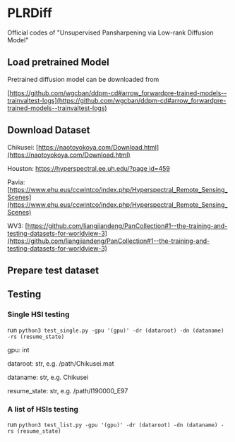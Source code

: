 # PLRDiff
Official codes of "Unsupervised Pansharpening via Low-rank Diffusion Model"

## Load pretrained Model
Pretrained diffusion model can be downloaded from

[https://github.com/wgcban/ddpm-cd#arrow_forwardpre-trained-models--trainvaltest-logs](https://github.com/wgcban/ddpm-cd#arrow_forwardpre-trained-models--trainvaltest-logs)

## Download Dataset

Chikusei: [https://naotoyokoya.com/Download.html](https://naotoyokoya.com/Download.html)

Houston: [https://hyperspectral.ee.uh.edu/?page id=459](https://hyperspectral.ee.uh.edu/?page_id=459)

Pavia: [https://www.ehu.eus/ccwintco/index.php/Hyperspectral_Remote_Sensing_Scenes](https://www.ehu.eus/ccwintco/index.php/Hyperspectral_Remote_Sensing_Scenes)

WV3: [https://github.com/liangjiandeng/PanCollection#1--the-training-and-testing-datasets-for-worldview-3](https://github.com/liangjiandeng/PanCollection#1--the-training-and-testing-datasets-for-worldview-3)

## Prepare test dataset

## Testing
### Single HSI testing
run ``python3 test_single.py -gpu '(gpu)' -dr (dataroot) -dn (dataname) -rs (resume_state)``

gpu: int

dataroot: str, e.g. /path/Chikusei.mat

dataname: str, e.g. Chikusei

resume_state: str, e.g. /path/I190000_E97

### A list of HSIs testing
run ``python3 test_list.py -gpu '(gpu)' -dr (dataroot) -dn (dataname) -rs (resume_state)``

